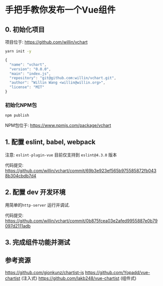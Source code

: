 # 手把手教你发布一个Vue组件

## 0. 初始化项目

项目位于: <https://github.com/willin/vchart>

```bash
yarn init -y
```

```js
{
  "name": "vchart",
  "version": "0.0.0",
  "main": "index.js",
  "repository": "git@github.com:willin/vchart.git",
  "author": "Willin Wang <willin@willin.org>",
  "license": "MIT"
}
```
### 初始化NPM包

```bash
npm publish
```

NPM包位于: https://www.npmjs.com/package/vchart

## 1. 配置 eslint, babel, webpack

注意: `eslint-plugin-vue` 目前仅支持到 `eslint@4.3.0` 版本

代码提交: https://github.com/willin/vchart/commit/69b3e923ef565b975585872fb0438b304cbdb7d4

## 2. 配置 dev 开发环境

用简单的`http-server` 运行并调试.

代码提交: https://github.com/willin/vchart/commit/0b875fcea03e2afed9955887e0b79097d2111adb

## 3. 完成组件功能并测试

## 参考资源

https://github.com/gionkunz/chartist-js
https://github.com/Yopadd/vue-chartist (注入式)
https://github.com/lakb248/vue-chartist (组件式)
